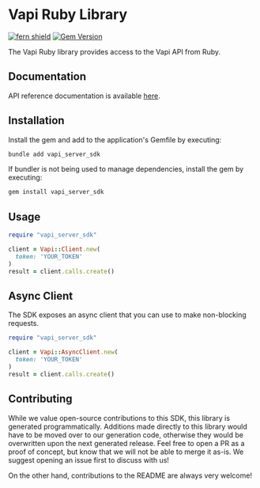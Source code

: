 # Vapi Ruby Library
[![fern shield](https://img.shields.io/badge/%F0%9F%8C%BF-SDK%20generated%20by%20Fern-brightgreen)](https://github.com/fern-api/fern) [![Gem Version](https://img.shields.io/badge/vapi_server_sdk-red?logo=ruby)](https://rubygems.org/gems/vapi_server_sdk)

The Vapi Ruby library provides access to the Vapi API from Ruby.

## Documentation

API reference documentation is available [here](https://docs.vapi.ai/).

## Installation

Install the gem and add to the application's Gemfile by executing:

```sh
bundle add vapi_server_sdk
```

If bundler is not being used to manage dependencies, install the gem by executing:

```sh
gem install vapi_server_sdk
```

## Usage

```ruby
require "vapi_server_sdk"

client = Vapi::Client.new(
  token: 'YOUR_TOKEN'
)
result = client.calls.create()
```

## Async Client 

The SDK exposes an async client that you can use to make non-blocking requests. 

```ruby
require "vapi_server_sdk"

client = Vapi::AsyncClient.new(
  token: 'YOUR_TOKEN'
)
result = client.calls.create()
```


## Contributing

While we value open-source contributions to this SDK, this library is generated programmatically. Additions made directly
to this library would have to be moved over to our generation code, otherwise they would be overwritten upon the next
generated release. Feel free to open a PR as a proof of concept, but know that we will not be able to merge it as-is. 
We suggest opening an issue first to discuss with us!

On the other hand, contributions to the README are always very welcome!
